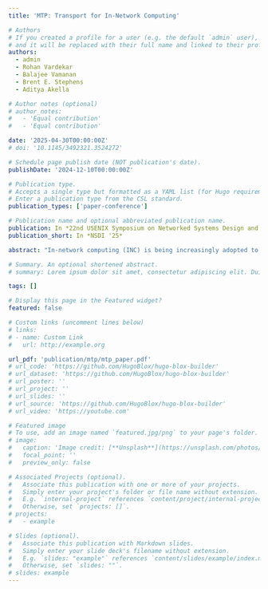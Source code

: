 ```yaml
---
title: 'MTP: Transport for In-Network Computing'

# Authors
# If you created a profile for a user (e.g. the default `admin` user), write the username (folder name) here
# and it will be replaced with their full name and linked to their profile.
authors:
  - admin
  - Rohan Vardekar
  - Balajee Vamanan
  - Brent E. Stephens
  - Aditya Akella

# Author notes (optional)
# author_notes:
#   - 'Equal contribution'
#   - 'Equal contribution'

date: '2025-04-30T00:00:00Z'
# doi: '10.1145/3492321.3524272'

# Schedule page publish date (NOT publication's date).
publishDate: '2024-12-10T00:00:00Z'

# Publication type.
# Accepts a single type but formatted as a YAML list (for Hugo requirements).
# Enter a publication type from the CSL standard.
publication_types: ['paper-conference']

# Publication name and optional abbreviated publication name.
publication: In *22nd USENIX Symposium on Networked Systems Design and Implementation*
publication_short: In *NSDI '25*

abstract: "In-network computing (INC) is being increasingly adopted to accelerate applications by offloading part of the applications’ computation to network devices. Such application-specific (L7) offloads have several attributes that the transport proto- col must work with—they may mutate, intercept, reorder and delay application messages that span multiple packets. At the same time the transport must also work with the buffering and computation constraints of network devices hosting the L7 offloads. Existing transports and alternative approaches fall short in these regards. Therefore, we present MTP, the first transport to natively support INC. MTP is built around two major components: 1) a novel message-oriented relia- bility protocol and 2) a resource-specific congestion control framework. We implement a full-fledged prototype of MTP based on DPDK. We show the efficacy of MTP in a testbed with a real INC application as well as with comprehensive microbenchmarks and large-scale simulations."

# Summary. An optional shortened abstract.
# summary: Lorem ipsum dolor sit amet, consectetur adipiscing elit. Duis posuere tellus ac convallis placerat. Proin tincidunt magna sed ex sollicitudin condimentum.

tags: []

# Display this page in the Featured widget?
featured: false

# Custom links (uncomment lines below)
# links:
# - name: Custom Link
#   url: http://example.org

url_pdf: 'publication/mtp/mtp_paper.pdf'
# url_code: 'https://github.com/HugoBlox/hugo-blox-builder'
# url_dataset: 'https://github.com/HugoBlox/hugo-blox-builder'
# url_poster: ''
# url_project: ''
# url_slides: ''
# url_source: 'https://github.com/HugoBlox/hugo-blox-builder'
# url_video: 'https://youtube.com'

# Featured image
# To use, add an image named `featured.jpg/png` to your page's folder.
# image:
#   caption: 'Image credit: [**Unsplash**](https://unsplash.com/photos/pLCdAaMFLTE)'
#   focal_point: ''
#   preview_only: false

# Associated Projects (optional).
#   Associate this publication with one or more of your projects.
#   Simply enter your project's folder or file name without extension.
#   E.g. `internal-project` references `content/project/internal-project/index.md`.
#   Otherwise, set `projects: []`.
# projects:
#   - example

# Slides (optional).
#   Associate this publication with Markdown slides.
#   Simply enter your slide deck's filename without extension.
#   E.g. `slides: "example"` references `content/slides/example/index.md`.
#   Otherwise, set `slides: ""`.
# slides: example
---
```


<!-- {{% callout note %}}
Click the _Cite_ button above to demo the feature to enable visitors to import publication metadata into their reference management software.
{{% /callout %}}

{{% callout note %}}
Create your slides in Markdown - click the _Slides_ button to check out the example.
{{% /callout %}} -->
<!-- 
Add the publication's **full text** or **supplementary notes** here. You can use rich formatting such as including [code, math, and images](https://docs.hugoblox.com/content/writing-markdown-latex/). -->
